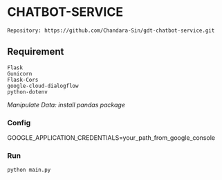 # CHATBOT-SERVICE

```
Repository: https://github.com/Chandara-Sin/gdt-chatbot-service.git
```

## Requirement

```
Flask
Gunicorn
Flask-Cors
google-cloud-dialogflow
python-dotenv
```

_Manipulate Data: install pandas package_

### Config

GOOGLE_APPLICATION_CREDENTIALS=your_path_from_google_console

### Run

```sh
python main.py
```
